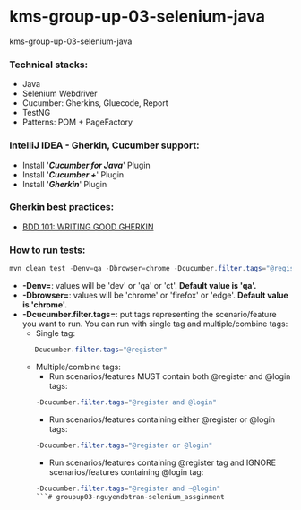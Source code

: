 # kms-group-up-03-selenium-java
kms-group-up-03-selenium-java

### Technical stacks:
* Java
* Selenium Webdriver
* Cucumber: Gherkins, Gluecode, Report
* TestNG
* Patterns: POM + PageFactory

### IntelliJ IDEA - Gherkin, Cucumber support:
* Install '_**Cucumber for Java**_' Plugin
* Install '_**Cucumber +**_' Plugin
* Install '_**Gherkin**_' Plugin

### Gherkin best practices:
* [BDD 101: WRITING GOOD GHERKIN](https://automationpanda.com/2017/01/30/bdd-101-writing-good-gherkin/)

### How to run tests:
```java
mvn clean test -Denv=qa -Dbrowser=chrome -Dcucumber.filter.tags="@register or @login"
```
* **-Denv=**: values will be 'dev' or 'qa' or 'ct'. **Default value is 'qa'.**
* **-Dbrowser=**: values will be 'chrome' or 'firefox' or 'edge'. **Default value is 'chrome'.**
* **-Dcucumber.filter.tags=**: put tags representing the scenario/feature you want to run. You can run with single tag and multiple/combine tags:
  * Single tag: 
  ```java 
    -Dcucumber.filter.tags="@register" 
    ```
  * Multiple/combine tags:
    * Run scenarios/features MUST contain both @register and @login tags: 
    ```java 
    -Dcucumber.filter.tags="@register and @login" 
    ```
    * Run scenarios/features containing either @register or @login tags:
    ```java 
    -Dcucumber.filter.tags="@register or @login"
    ```
    * Run scenarios/features containing @register tag and IGNORE scenarios/features containing @login tag:
    ```java 
    -Dcucumber.filter.tags="@register and ~@login"
    ```# groupup03-nguyendbtran-selenium_assginment
